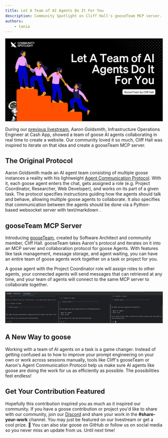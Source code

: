 ```yaml
---
title: Let A Team of AI Agents Do It For You
description: Community Spotlight on Cliff Hall's gooseTeam MCP server.
authors: 
    - tania
---
```


![blog banner](gooseteam-mcp.png)

During our [previous livestream](https://youtu.be/9tq-QUnE29U), Aaron Goldsmith, Infrastructure Operations Engineer at Cash App, showed a team of goose AI agents collaborating in real time to create a website. Our community loved it so much, Cliff Hall was inspired to iterate on that idea and create a gooseTeam MCP server.

<!--truncate-->

## The Original Protocol

Aaron Goldsmith made an AI agent team consisting of multiple goose instances a reality with his lightweight [Agent Communication Protocol](https://gist.github.com/AaronGoldsmith/114c439ae67e4f4c47cc33e829c82fac). With it, each goose agent enters the chat, gets assigned a role (e.g. Project Coordinator, Researcher, Web Developer), and works on its part of a given task. The protocol specifies instructions guiding how the agents should talk and behave, allowing multiple goose agents to collaborate. It also specifies that communication between the agents should be done via a Python-based websocket server with text/markdown . 

## gooseTeam MCP Server

Introducing [gooseTeam](https://github.com/cliffhall/gooseTeam), created by Software Architect and community member, Cliff Hall. gooseTeam takes Aaron's protocol and iterates on it into an MCP server and collaboration protocol for goose Agents. With features like task management, message storage, and agent waiting, you can have an entire team of goose agents work together on a task or project for you.

A goose agent with the Project Coordinator role will assign roles to other agents, your connected agents will send messages that can retrieved at any time, and your team of agents will connect to the same MCP server to collaborate together.

![goose Agents](gooseteam-agents.png)

## A New Way to goose

Working with a team of AI agents on a task is a game changer. Instead of getting confused as to how to improve your prompt engineering on your own or work across sessions manually, tools like Cliff's gooseTeam or Aaron's Agent Communication Protocol help us make sure AI agents like goose are doing the work for us as efficiently as possible. The possibilities feel endless!

## Get Your Contribution Featured
Hopefully this contribution inspired you as much as it inspired our community. If you have a goose contribution or project you'd like to share with our community, join our [Discord](https://discord.gg/goose-oss) and share your work in the **#share-your-work** channel. You may just be featured on our livestream or get a cool prize. 👀 You can also star goose on GitHub or follow us on social media so you never miss an update from us. Until next time!


<head>
  <meta property="og:title" content="Let A Team of AI Agents Do It For You" />
  <meta property="og:type" content="article" />
  <meta property="og:url" content="https://block.github.io/goose/blog/2025/02/17/gooseteam-mcp" />
  <meta property="og:description" content="Community Spotlight on Cliff Hall's gooseTeam MCP server." />
  <meta property="og:image" content="https://block.github.io/goose/assets/images/gooseteam-mcp-082fa2890c313519c2a1637ca979c219.png" />
  <meta name="twitter:card" content="summary_large_image" />
  <meta property="twitter:domain" content="block.github.io/goose" />
  <meta name="twitter:title" content="Let A Team of AI Agents Do It For You" />
  <meta name="twitter:description" content="Community Spotlight on Cliff Hall's gooseTeam MCP server." />
  <meta name="twitter:image" content="https://block.github.io/goose/assets/images/gooseteam-mcp-082fa2890c313519c2a1637ca979c219.png" />
</head>